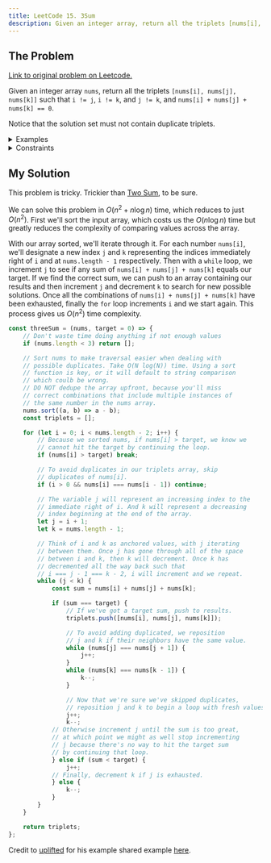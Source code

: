 ```yaml
---
title: LeetCode 15. 3Sum
description: Given an integer array, return all the triplets [nums[i], nums[j], nums[k]] such that i != j, i != k, and j != k, and nums[i] + nums[j] + nums[k] == 0.
---
```


## The Problem

[Link to original problem on Leetcode.](https://leetcode.com/problems/3sum/)

Given an integer array `nums`, return all the triplets `[nums[i], nums[j], nums[k]]` such that `i != j`, `i != k`, and `j != k`, and `nums[i] + nums[j] + nums[k] == 0`.

Notice that the solution set must not contain duplicate triplets.

<details>
<summary>Examples</summary>

Example 1:

```
Input: nums = [-1,0,1,2,-1,-4]
Output: [[-1,-1,2],[-1,0,1]]
```

Example 2:

```
Input: nums = []
Output: []
```

Example 3:

```
Input: nums = [0]
Output: []
```
</details>

<details>
<summary>Constraints</summary>

- 0 <= `nums.length` <= 3000
-  -10<sup>5</sup> <= `nums[i]` <= 10<sup>5</sup>
</details>

## My Solution

This problem is tricky. Trickier than [Two Sum](/coding-questions/leetcode-001-two-sum), to be sure.

We can solve this problem in $O(n{^2} + n \log n)$ time, which reduces to just $O(n{^2})$. First we'll sort the input array, which costs us the $O(n \log n)$ time but greatly reduces the complexity of comparing values across the array.

With our array sorted, we'll iterate through it. For each number `nums[i]`, we'll designate a new index `j` and `k` representing the indices immediately right of `i` and at `nums.length - 1` respectively. Then with a `while` loop, we increment `j` to see if any sum of `nums[i] + nums[j] + nums[k]` equals our target. If we find the correct sum, we can push to an array containing our results and then increment `j` and decrement `k` to search for new possible solutions. Once all the combinations of `nums[i] + nums[j] + nums[k]` have been exhausted, finally the `for` loop increments `i` and we start again. This process gives us $O(n{^2})$ time complexity.

```javascript
const threeSum = (nums, target = 0) => {
	// Don't waste time doing anything if not enough values
	if (nums.length < 3) return [];

	// Sort nums to make traversal easier when dealing with
	// possible duplicates. Take O(N log(N)) time. Using a sort
	// function is key, or it will default to string comparison
	// which coulb be wrong.
	// DO NOT dedupe the array upfront, because you'll miss
	// correct combinations that include multiple instances of
	// the same number in the nums array.
	nums.sort((a, b) => a - b);
	const triplets = [];

	for (let i = 0; i < nums.length - 2; i++) {
		// Because we sorted nums, if nums[i] > target, we know we
		// cannot hit the target by continuing the loop.
		if (nums[i] > target) break;

		// To avoid duplicates in our triplets array, skip
		// duplicates of nums[i].
		if (i > 0 && nums[i] === nums[i - 1]) continue;

		// The variable j will represent an increasing index to the
		// immediate right of i. And k will represent a decreasing
		// index beginning at the end of the array.
		let j = i + 1;
		let k = nums.length - 1;

		// Think of i and k as anchored values, with j iterating
		// between them. Once j has gone through all of the space
		// between i and k, then k will decrement. Once k has
		// decremented all the way back such that
		// i === j - 1 === k - 2, i will increment and we repeat.
		while (j < k) {
			const sum = nums[i] + nums[j] + nums[k];

			if (sum === target) {
				// If we've got a target sum, push to results.
				triplets.push([nums[i], nums[j], nums[k]]);

				// To avoid adding duplicated, we reposition
				// j and k if their neighbors have the same value.
				while (nums[j] === nums[j + 1]) {
					j++;
				}
				while (nums[k] === nums[k - 1]) {
					k--;
				}

				// Now that we're sure we've skipped duplicates,
				// reposition j and k to begin a loop with fresh values.
				j++;
				k--;
			// Otherwise increment j until the sum is too great,
			// at which point we might as well stop incrementing
			// j because there's no way to hit the target sum
			// by continuing that loop.
			} else if (sum < target) {
				j++;
			// Finally, decrement k if j is exhausted.
			} else {
				k--;
			}
		}
	}

	return triplets;
};
```

Credit to [uplifted](https://leetcode.com/uplifted) for his example shared example [here](https://leetcode.com/problems/3sum/discuss/281302/JavaScript-with-lots-of-explanatory-comments!).